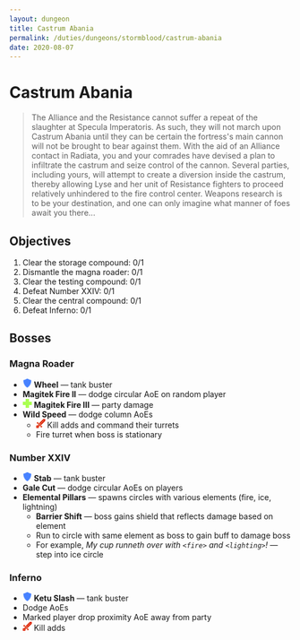 ```yaml
---
layout: dungeon
title: Castrum Abania
permalink: /duties/dungeons/stormblood/castrum-abania
date: 2020-08-07
---
```


# Castrum Abania

> The Alliance and the Resistance cannot suffer a repeat of the slaughter at Specula Imperatoris. As such, they will not march upon Castrum Abania until they can be certain the fortress's main cannon will not be brought to bear against them. With the aid of an Alliance contact in Radiata, you and your comrades have devised a plan to infiltrate the castrum and seize control of the cannon. Several parties, including yours, will attempt to create a diversion inside the castrum, thereby allowing Lyse and her unit of Resistance fighters to proceed relatively unhindered to the fire control center. Weapons research is to be your destination, and one can only imagine what manner of foes await you there...

## Objectives

1. Clear the storage compound: 0/1
2. Dismantle the magna roader: 0/1
3. Clear the testing compound: 0/1
4. Defeat Number XXIV: 0/1
5. Clear the central compound: 0/1
6. Defeat Inferno: 0/1

## Bosses

### Magna Roader

- ![](/assets/icons/role-tank.png) **Wheel** — tank buster
- **Magitek Fire II** — dodge circular AoE on random player
- ![](/assets/icons/role-healer.png) **Magitek Fire III** — party damage
- **Wild Speed** — dodge column AoEs
  - ![](/assets/icons/role-dps.png) Kill adds and command their turrets
  - Fire turret when boss is stationary

### Number XXIV

- ![](/assets/icons/role-tank.png) **Stab** — tank buster
- **Gale Cut** — dodge circular AoEs on players
- **Elemental Pillars** — spawns circles with various elements (fire, ice, lightning)
  - **Barrier Shift** — boss gains shield that reflects damage based on element
  - Run to circle with same element as boss to gain buff to damage boss
  - For example, *My cup runneth over with `<fire>` and `<lighting>`!* — step into ice circle

### Inferno

- ![](/assets/icons/role-tank.png) **Ketu Slash** — tank buster
- Dodge AoEs
- Marked player drop proximity AoE away from party
- ![](/assets/icons/role-dps.png) Kill adds
